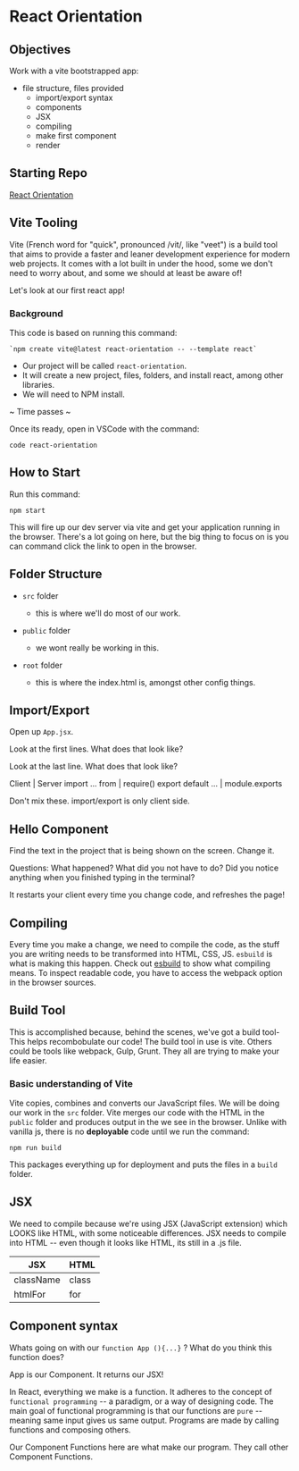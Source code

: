 # React Orientation

## Objectives

Work with a vite bootstrapped app:

- file structure, files provided
    - import/export syntax
    - components
    - JSX
    - compiling
    - make first component
    - render

## Starting Repo

[React Orientation](https://github.com/PrimeAcademy/react-orientation)

## Vite Tooling

Vite (French word for "quick", pronounced /vit/, like "veet") is a build tool that aims to provide a faster and leaner development experience for modern web projects.
It comes with a lot built in under the hood, some we don't need to worry about, and some we should at least be aware of!

Let's look at our first react app!

### Background

This code is based on running this command:

```shell
`npm create vite@latest react-orientation -- --template react`
```

- Our project will be called `react-orientation`.
- It will create a new project, files, folders, and install react, among other libraries.
- We will need to NPM install.

~ Time passes ~

Once its ready, open in VSCode with the command:

```shell
code react-orientation
```

## How to Start

Run this command:

```shell
npm start
```

This will fire up our dev server via vite and get your application running in the browser. There's a lot going on here, but the big thing to focus on is you can command click the link to open in the browser.

## Folder Structure

- `src` folder
    - this is where we'll do most of our work.

- `public` folder
    - we wont really be working in this.
  
- `root` folder
    - this is where the index.html is, amongst other config things.

## Import/Export

Open up `App.jsx`.

Look at the first lines. What does that look like?

Look at the last line. What does that look like?

Client | Server
import ... from | require()
export default ... | module.exports

Don't mix these. import/export is only client side.

## Hello Component

Find the text in the project that is being shown on the screen. Change it.

Questions: What happened? What did you not have to do? Did you notice anything when you finished typing in the terminal?

It restarts your client every time you change code, and refreshes the page!

## Compiling

Every time you make a change, we need to compile the code, as the stuff you are writing needs to be transformed into HTML, CSS, JS. `esbuild` is what is making this happen. Check out [esbuild](https://esbuild.github.io/) to show what compiling means. To inspect readable code, you have to access the webpack option in the browser sources.

## Build Tool

This is accomplished because, behind the scenes, we've got a build tool- This helps recombobulate our code!
The build tool in use is vite. Others could be tools like webpack, Gulp, Grunt. They all are trying to make your life easier.

### Basic understanding of Vite

Vite copies, combines and converts our JavaScript files. We will be doing our work in the `src` folder. Vite merges our code with the HTML in the `public` folder and produces output in the we see in the browser. Unlike with vanilla js, there is no **deployable** code until we run the command:

```shell
npm run build
```

This packages everything up for deployment and puts the files in a `build` folder.

## JSX

We need to compile because we're using JSX (JavaScript extension) which LOOKS like HTML, with some noticeable differences.
JSX needs to compile into HTML -- even though it looks like HTML, its still in a .js file.

| JSX | HTML |
|--|--|
|className | class |
| htmlFor | for |

## Component syntax

Whats going on with our `function App (){...}` ?
What do you think this function does?

App is our Component. It returns our JSX!

In React, everything we make is a function. It adheres to the concept of `functional programming` -- a paradigm, or a way of designing code. The main goal of functional programming is that our functions are `pure` -- meaning same input gives us same output. Programs are made by calling functions and composing others.

Our Component Functions here are what make our program. They call other Component Functions.
